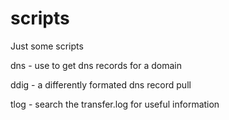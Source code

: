 # scripts
Just some scripts

dns - use to get dns records for a domain

ddig - a differently formated dns record pull

tlog - search the transfer.log for useful information
